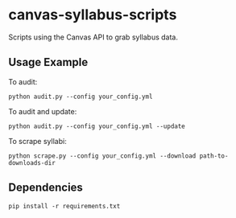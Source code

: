 # canvas-syllabus-scripts
Scripts using the Canvas API to grab syllabus data.


## Usage Example

To audit:

```
python audit.py --config your_config.yml
```

To audit and update:

```
python audit.py --config your_config.yml --update
```

To scrape syllabi:

```
python scrape.py --config your_config.yml --download path-to-downloads-dir
```

## Dependencies
```
pip install -r requirements.txt
```
